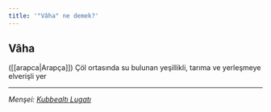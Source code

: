 ```yaml
---
title: '"Vâha" ne demek?'
---
```


## Vâha
([[arapca|Arapça]]) Çöl ortasında su bulunan yeşillikli, tarıma ve yerleşmeye elverişli yer

---
*Menşei: [Kubbealtı Lugatı](https://www.lugatim.com/s/Vâha)*